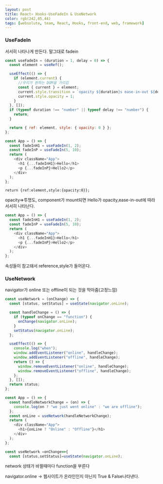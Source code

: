 ```yaml
---
layout: post
title: React⚛ Hooks-UseFadeIn & UseNetwork
color: rgb(242,85,44)
tags: [websolute, team, React, Hooks, front-end, web, framework]
---
```


### UseFadeIn

서서히 나타나게 만든다. 말그대로 fadein

```javascript
const useFadeIn = (duration = 1, delay = 0) => {
  const element = useRef();

  useEffect(() => {
    if (element.current) {
      //우리가 원하는 DOM을 가리킴
      const { current } = element;
      current.style.transition = `opacity ${duration}s ease-in-out ${delay}s`; //${}:문자열로 반환
      current.style.opacity = 1;
    }
  }, []);
  if (typeof duration !== "number" || typeof delay !== "number") {
    return;
  }

  return { ref: element, style: { opacity: 0 } };
};

const App = () => {
  const fadeInH1 = useFadeIn(1, 2);
  const fadeInP = useFadeIn(5, 10);
  return (
    <div className="App">
      <h1 {...fadeInH1}>Hello</h1>
      <p {...fadeInP}>Hello2</p>
    </div>
  );
};
```

`return {ref:element,style:{opacity:0}};`

opacity=>투명도, component가 mount되면 Hello가 opacity,ease-in-out에 따라 서서히 나타난다.

```javascript
const App = () => {
  const fadeInH1 = useFadeIn(1, 2);
  const fadeInP = useFadeIn(5, 10);
  return (
    <div className="App">
      <h1 {...fadeInH1}>Hello</h1>
      <p {...fadeInP}>Hello2</p>
    </div>
  );
};
```

속성들이 참고돼서 reference,style가 들어온다.

### UseNetwork

navigator가 online 또는 offline이 되는 것을 막아줌(고정느낌)

```javascript
const useNetwork = (onChange) => {
  const [status, setStatus] = useState(navigator.onLine);

  const handleChange = () => {
    if (typeof onChange == "function") {
      onChange(navigator.onLine);
    }
    setStatus(navigator.onLine);
  };

  useEffect(() => {
    console.log("when");
    window.addEventListener("online", handleChange);
    window.addEventListener("offline", handleChange);
    return () => {
      window.removeEventListener("online", handleChange);
      window.removeEventListener("offline", handleChange);
    };
  }, []);
  return status;
};

const App = () => {
  const handleNetworkChange = (on) => {
    console.log(on ? "we just went online" : "we are offline");
  };
  const onLine = useNetwork(handleNetworkChange);
  return (
    <div className="App">
      <h1>{onLine ? "Online" : "Offline"}</h1>
    </div>
  );
};
```

```javascript
const useNetwork =onChange=>{
  const [status,setStatus]=useState(navigator.onLine);
```

network 상태가 바뀔때마다 function을 부른다

navigator.online -> 웹사이트가 온라인인지 아닌지 True & False나타낸다.
